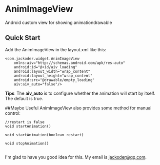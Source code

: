 # AnimImageView
Android custom view for showing animationdrawable

## Quick Start
Add the AnimImageView in the layout.xml like this:

	<com.jackoder.widget.AnimImageView
		xmlns:aiv="http://schemas.android.com/apk/res-auto"
		android:id="@+id/aiv_loading"
		android:layout_width="wrap_content"
		android:layout_height="wrap_content"
		android:src="@drawable/empty_loading"
		aiv:aiv_auto="false"/>

**Tips**: The **aiv_auto** is to configure whether the animation will start by itself. The default is true.

##Maybe Useful
AnimImageView also provides some method for manual control:


	//restart is false
	void startAnimation()

	void startAnimation(boolean restart)

	void stopAnimation()

##
I'm glad to have you good idea for this. My email is jackoder@qq.com. 

